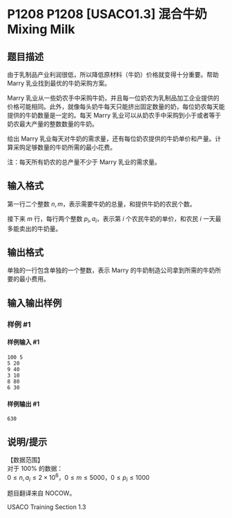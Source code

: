 # P1208 P1208 [USACO1.3] 混合牛奶 Mixing Milk

## 题目描述

由于乳制品产业利润很低，所以降低原材料（牛奶）价格就变得十分重要。帮助 Marry 乳业找到最优的牛奶采购方案。

Marry 乳业从一些奶农手中采购牛奶，并且每一位奶农为乳制品加工企业提供的价格可能相同。此外，就像每头奶牛每天只能挤出固定数量的奶，每位奶农每天能提供的牛奶数量是一定的。每天 Marry 乳业可以从奶农手中采购到小于或者等于奶农最大产量的整数数量的牛奶。

给出 Marry 乳业每天对牛奶的需求量，还有每位奶农提供的牛奶单价和产量。计算采购足够数量的牛奶所需的最小花费。

注：每天所有奶农的总产量不少于 Marry 乳业的需求量。

## 输入格式

第一行二个整数 $n,m$，表示需要牛奶的总量，和提供牛奶的农民个数。

接下来 $m$ 行，每行两个整数 $p_i,a_i$，表示第 $i$ 个农民牛奶的单价，和农民 $i$ 一天最多能卖出的牛奶量。

## 输出格式

单独的一行包含单独的一个整数，表示 Marry 的牛奶制造公司拿到所需的牛奶所要的最小费用。

## 输入输出样例

### 样例 #1

#### 样例输入 #1

```
100 5
5 20
9 40
3 10
8 80
6 30
```

#### 样例输出 #1

```
630
```

## 说明/提示

【数据范围】  
对于 $100\%$ 的数据：  
$0 \le n,a_i \le 2 \times 10^6$，$0\le m \le 5000$，$0 \le p_i \le 1000$

题目翻译来自 NOCOW。

USACO Training Section 1.3
